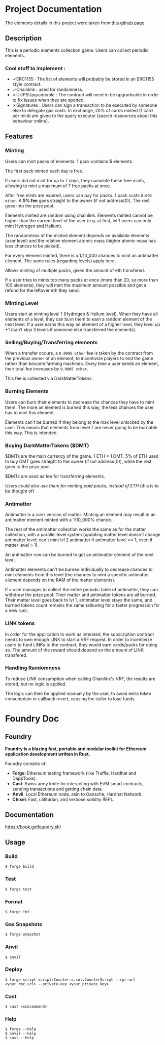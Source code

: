 # Project Documentation

The elements details in this project were taken from [this github page](https://github.com/Bowserinator/Periodic-Table-JSON)

## Description
This is a periodic elements collection game. Users can collect periodic elements.

### Cool stuff to implement :
- &check;ERC1155 : The list of elements will probably be stored in an ERC1155 style contract.
- &check;Chainlink : used for randomness.
- &cross;UUPSUpgradeable : The contract will need to be upgradeable in order to fix issues when they are spotted.
- &cross;Signatures : Users can sign a transaction to be executed by someone else to delegate gas costs. In exchange, 20% of cards minted (1 card per mint) are given to the query executor (search ressources about this behaviour online).

## Features
### Minting
Users can mint packs of elements. 1 pack contains **5** elements. 

The first pack minted each day is free.

If users did not mint for up to 7 days, they cumulate these free mints, allowing to mint a maximum of 7 free packs at once.

After free mints are expired, users can pay for packs. 1 pack costs `0.002 ether`. A **5% fee** goes straight to the owner (if not address(0)). The rest goes into the prize pool.

Elements minted are random using chainlink. Elements minted cannot be higher than the current level of the user (e.g. at first, lvl 1 users can only mint Hydrogen and Helium).

The randomness of the minted element depends on available elements (user level) and the relative element atomic mass (higher atomic mass has less chances to be picked).

For every element minted, there is a 1/10_000 chances to mint an antimatter element. The same rules (regarding levels) apply here.

Allows minting of multiple packs, given the amount of eth transfered.

If a user tries to mints too many packs at once (more than 20, so more than 100 elements), they will mint the maximum amount possible and get a refund for the leftover eth they send;

### Minting Level
Users start at minting level 1 (Hydrogen & Helium level). When they have all elements of a level, they can burn them to earn a random element of the next level. If a user earns this way an element of a higher level, they level up +1 (can’t skip 3 levels if someone else transferred the elements).

### Selling/Buying/Transferring elements
When a transfer occurs, a `0.0005 ether` fee is taken by the contract from the previous owner of an element, to incentivize players to end the game rather than become farming machines. Every time a user sends an element, their total fee increases by `0.0005 ether`.

This fee is collected via DarkMatterTokens.

### Burning Elements
Users can burn their elements to decrease the chances they have to mint them. The more an element is burned this way, the less chances the user has to mint this element.

Elements can't be burned if they belong to the max level unlocked by the user.
This means that elements from level 7 are never going to be burnable this way. This is intended.

### Buying DarkMatterTokens ($DMT)
$DMTs are the main currency of the game. 1 ETH = 1 DMT. 5% of ETH used to buy DMT goes straight to the owner (if not address(0)), while the rest goes to the prize pool.

$DMTs are used as fee for transferring elements.

*Users could also use them for minting paid packs, instead of ETH* (this is to be thought of)

### Antimatter
Antimatter is a rarer version of matter. Minting an element may result in an antimatter element minted with a 1/10_000% chance. 

The rest of the antimatter collection works the same as for the matter collection, with a parallel level system (updating matter level doesn't change antimatter level; can't mint lvl 2 antimatter if antimatter level == 1, even if matter level > 1).

An antimatter row can be burned to get an antimatter element of the next level.

Antimatter elements can't be burned individually to decrease chances to mint elements from this level (the chances to mint a specific antimatter element depends on the RAM of the matter elements).

If a user manages to collect the entire periodic table of antimatter, they can withdraw the prize pool. Their matter and antimatter tokens are all burned. Their matter level goes back to lvl 1, antimatter level stays the same, and burned tokens count remains the same (allowing for a faster progression for a new run).

### LINK tokens
In order for the application to work as intended, the subscription contract needs to own enough LINK to start a VRF request. In order to incentivize users to fund LINKs to the contract, they would earn cards/packs for doing so. The amount of the reward should depend on the amount of LINK transfered.

### Handling Randomness
To reduce LINK consumption when calling Chainlink's VRF, the results are stored, but no logic is applied.

The logic can then be applied manually by the user, to avoid extra token consumption or callback revert, causing the caller to lose funds.


# Foundry Doc

## Foundry

**Foundry is a blazing fast, portable and modular toolkit for Ethereum application development written in Rust.**

Foundry consists of:

-   **Forge**: Ethereum testing framework (like Truffle, Hardhat and DappTools).
-   **Cast**: Swiss army knife for interacting with EVM smart contracts, sending transactions and getting chain data.
-   **Anvil**: Local Ethereum node, akin to Ganache, Hardhat Network.
-   **Chisel**: Fast, utilitarian, and verbose solidity REPL.

## Documentation

https://book.getfoundry.sh/

## Usage

### Build

```shell
$ forge build
```

### Test

```shell
$ forge test
```

### Format

```shell
$ forge fmt
```

### Gas Snapshots

```shell
$ forge snapshot
```

### Anvil

```shell
$ anvil
```

### Deploy

```shell
$ forge script script/Counter.s.sol:CounterScript --rpc-url <your_rpc_url> --private-key <your_private_key>
```

### Cast

```shell
$ cast <subcommand>
```

### Help

```shell
$ forge --help
$ anvil --help
$ cast --help
```
